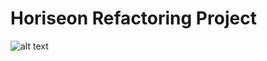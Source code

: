 # Horiseon Refactoring Project
![alt text](https://github.com/DrDano/Horiseon_Refactor_Challenge1/tree/main/Develop/assets/images/brand-awareness.png?raw=true)